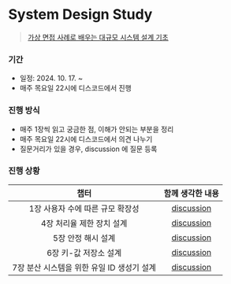 # System Design Study

> [가상 면접 사례로 배우는 대규모 시스템 설계 기초](https://product.kyobobook.co.kr/detail/S000001033116)

### 기간

- 일정: 2024. 10. 17. ~
- 매주 목요일 22시에 디스코드에서 진행

### 진행 방식

- 매주 1장씩 읽고 궁금한 점, 이해가 안되는 부분을 정리
- 매주 목요일 22시에 디스코드에서 의견 나누기
- 질문거리가 있을 경우, discussion 에 질문 등록

### 진행 상황

|             챕터             |                                  함께 생각한 내용                                   |
|:--------------------------:|:----------------------------------------------------------------------------:|
|    1장 사용자 수에 따른 규모 확장성     | [discussion](https://github.com/JJJ-Study/system-design-study/discussions/1) |
|      4장 처리율 제한 장치 설계       | [discussion](https://github.com/JJJ-Study/system-design-study/discussions/3) |
|        5장 안정 해시 설계         | [discussion](https://github.com/JJJ-Study/system-design-study/discussions/4) |
|       6장 키-값 저장소 설계        | [discussion](https://github.com/JJJ-Study/system-design-study/discussions/5) |
| 7장 분산 시스템을 위한 유일 ID 생성기 설계 |                                [discussion](https://github.com/JJJ-Study/system-design-study/discussions/6)                                |